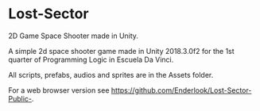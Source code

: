 # Lost-Sector
2D Game Space Shooter made in Unity.

A simple 2d space shooter game made in Unity 2018.3.0f2 for the 1st quarter of Programming Logic in Escuela Da Vinci.

All scripts, prefabs, audios and sprites are in the Assets folder.

For a web browser version see https://github.com/Enderlook/Lost-Sector-Public-.